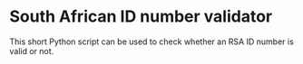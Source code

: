 # South African ID number validator

This short Python script can be used to check whether an RSA ID number is valid or not.
